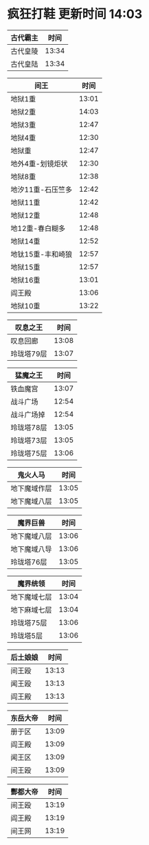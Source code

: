 # 疯狂打鞋 更新时间 14:03

| 古代霸主   | 时间    |
|--------|-------|
| 古代皇陵 | 13:34 |
| 古代皇陆 | 13:34 |

| 间王   | 时间    |
|--------|-------|
| 地狱1重 | 13:01 |
| 地狱2重 | 14:03 |
| 地狱3重 | 12:47 |
| 地狱4重 | 12:30 |
| 地狱重 | 12:47 |
| 地外4重-划镜炬状 | 12:30 |
| 地狱8重 | 12:38 |
| 地汐11重-石压竺多 | 12:42 |
| 地狱11重 | 12:42 |
| 地狱12重 | 12:48 |
| 地12重-春白糊多 | 12:48 |
| 地狱14重 | 12:52 |
| 地钛15重-丰和崎狼 | 12:57 |
| 地狱15重 | 12:57 |
| 地狱16重 | 13:01 |
| 阎王殿 | 13:06 |
| 地狱10重 | 13:22 |

| 叹息之王   | 时间    |
|--------|-------|
| 叹息回廊 | 13:08 |
| 玲珑塔79层 | 13:07 |

| 猛魔之王   | 时间    |
|--------|-------|
| 铁血魔宫 | 13:07 |
| 战斗广场 | 12:54 |
| 战斗广场掉 | 12:54 |
| 玲珑塔78层 | 13:05 |
| 玲珑塔73层 | 13:05 |
| 玲珑塔75层 | 13:06 |

| 鬼火人马   | 时间    |
|--------|-------|
| 地下魔域作层 | 13:05 |
| 地下魔域八层 | 13:05 |

| 魔界巨兽   | 时间    |
|--------|-------|
| 地下魔域八层 | 13:06 |
| 地下魔域八导 | 13:06 |
| 玲珑塔76层 | 13:05 |

| 魔界统领   | 时间    |
|--------|-------|
| 地下魔域七层 | 13:04 |
| 地下麻域七层 | 13:04 |
| 玲珑塔75层 | 13:06 |
| 玲珑塔5层 | 13:06 |

| 后土娘娘   | 时间    |
|--------|-------|
| 间王殴 | 13:13 |
| 闻王殴 | 13:13 |
| 阎王殿 | 13:13 |

| 东岳大帝   | 时间    |
|--------|-------|
| 册于区 | 13:09 |
| 阎王殿 | 13:09 |
| 闻王区 | 13:09 |
| 间王殴 | 13:09 |

| 酆都大帝   | 时间    |
|--------|-------|
| 间王殴 | 13:19 |
| 阎王殿 | 13:19 |
| 间王网 | 13:19 |